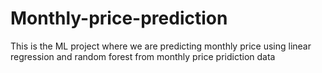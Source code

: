 # Monthly-price-prediction
This is the ML project where we are predicting monthly price using linear regression and random forest from monthly price pridiction data

